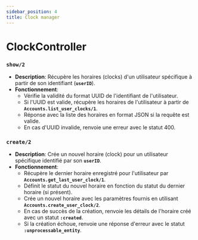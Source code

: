 ```yaml
---
sidebar_position: 4
title: Clock manager
---
```


# ClockController

### **`show/2`**

- **Description**: Récupère les horaires (clocks) d'un utilisateur spécifique à partir de son identifiant (**`userID`**).
- **Fonctionnement**:
    - Vérifie la validité du format UUID de l'identifiant de l'utilisateur.
    - Si l'UUID est valide, récupère les horaires de l'utilisateur à partir de **`Accounts.list_user_clocks/1`**.
    - Réponse avec la liste des horaires en format JSON si la requête est valide.
    - En cas d'UUID invalide, renvoie une erreur avec le statut 400.

### **`create/2`**

- **Description**: Crée un nouvel horaire (clock) pour un utilisateur spécifique identifié par son **`userID`**.
- **Fonctionnement**:
    - Récupère le dernier horaire enregistré pour l'utilisateur par **`Accounts.get_last_user_clock/1`**.
    - Définit le statut du nouvel horaire en fonction du statut du dernier horaire (si présent).
    - Crée un nouvel horaire avec les paramètres fournis en utilisant **`Accounts.create_user_clock/2`**.
    - En cas de succès de la création, renvoie les détails de l'horaire créé avec un statut **`:created`**.
    - Si la création échoue, renvoie une réponse d'erreur avec le statut **`:unprocessable_entity`**.